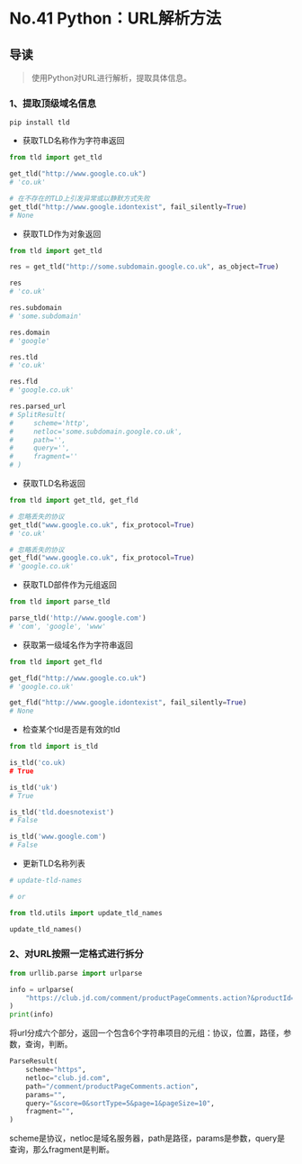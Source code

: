 # No.41 Python：URL解析方法

## 导读

> 使用Python对URL进行解析，提取具体信息。

### 1、提取顶级域名信息

```shell
pip install tld
```

- 获取TLD名称作为字符串返回

```python
from tld import get_tld

get_tld("http://www.google.co.uk")
# 'co.uk'

# 在不存在的TLD上引发异常或以静默方式失败
get_tld("http://www.google.idontexist", fail_silently=True)
# None

```

- 获取TLD作为对象返回

```python
from tld import get_tld

res = get_tld("http://some.subdomain.google.co.uk", as_object=True)

res
# 'co.uk'

res.subdomain
# 'some.subdomain'

res.domain
# 'google'

res.tld
# 'co.uk'

res.fld
# 'google.co.uk'

res.parsed_url
# SplitResult(
#     scheme='http',
#     netloc='some.subdomain.google.co.uk',
#     path='',
#     query='',
#     fragment=''
# )

```

- 获取TLD名称返回

```python
from tld import get_tld, get_fld

# 忽略丢失的协议
get_tld("www.google.co.uk", fix_protocol=True)
# 'co.uk'

# 忽略丢失的协议
get_fld("www.google.co.uk", fix_protocol=True)
# 'google.co.uk'

```

- 获取TLD部件作为元组返回

```python
from tld import parse_tld

parse_tld('http://www.google.com')
# 'com', 'google', 'www'

```

- 获取第一级域名作为字符串返回

```python
from tld import get_fld

get_fld("http://www.google.co.uk")
# 'google.co.uk'

get_fld("http://www.google.idontexist", fail_silently=True)
# None

```

- 检查某个tld是否是有效的tld

```python
from tld import is_tld

is_tld('co.uk)
# True

is_tld('uk')
# True

is_tld('tld.doesnotexist')
# False

is_tld('www.google.com')
# False

```

- 更新TLD名称列表

```python
# update-tld-names

# or

from tld.utils import update_tld_names

update_tld_names()

```

### 2、对URL按照一定格式进行拆分

```python
from urllib.parse import urlparse

info = urlparse(
    "https://club.jd.com/comment/productPageComments.action?&productId=100000177748&score=0&sortType=5&page=1&pageSize=10&isShadowSku=0&fold=1"
)
print(info)

```

将url分成六个部分，返回一个包含6个字符串项目的元组：协议，位置，路径，参数，查询，判断。

```python
ParseResult(
    scheme="https",
    netloc="club.jd.com",
    path="/comment/productPageComments.action",
    params="",
    query="&score=0&sortType=5&page=1&pageSize=10",
    fragment="",
)

```

scheme是协议，netloc是域名服务器，path是路径，params是参数，query是查询，那么fragment是判断。
